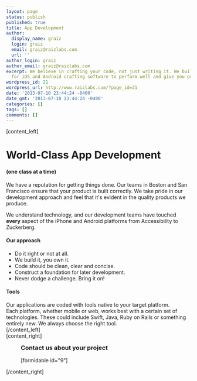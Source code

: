 ```yaml
---
layout: page
status: publish
published: true
title: App Development
author:
  display_name: graiz
  login: graiz
  email: graiz@raizlabs.com
  url: ''
author_login: graiz
author_email: graiz@raizlabs.com
excerpt: We believe in crafting your code, not just writing it. We build native applications
  for iOS and Android crafting software to perform well and give you product flexibility.
wordpress_id: 21
wordpress_url: http://www.raizlabs.com/?page_id=21
date: '2013-07-10 23:44:24 -0400'
date_gmt: '2013-07-10 23:44:24 -0400'
categories: []
tags: []
comments: []
---
```

<p>[content_left]</p>
<h1 class="highlight">World-Class App Development</h1>
<h4>(one class at a time)</h4>
<p dir="ltr">We have a reputation for getting things done. Our teams in Boston and San Francisco ensure that your product is built correctly. We take pride in our development approach and feel that it's evident in the quality products we produce.</p>
<p>We understand technology, and our development teams have touched <b>every</b> aspect of the iPhone and Android platforms from Accessibility to Zuckerberg.</p>
<h4 class="highlight">Our approach</h4>
<ul>
<li>Do it right or not at all.</li>
<li>We build it, you own it.</li>
<li>Code should be clean, clear and concise.</li>
<li>Construct a foundation for later development.</li>
<li>Never dodge a challenge. Bring it on!</li>
</ul>
<h4 class="highlight">Tools</h4>
<p>Our applications are coded with tools native to your target platform. Each platform, whether mobile or web, works best with a certain set of technologies. These could include Swift, Java, Ruby on Rails or something entirely new. We always choose the right tool.<br />
[/content_left]<br />
[content_right]</p>
<div style="margin: 0px 40px;">
<h3 style="margin-top: 0px;">Contact us about your project</h3>
<p>[formidable id="9"]</p>
</div>
<p>[/content_right]</p>
